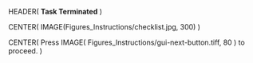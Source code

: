 HEADER( __Task Terminated__ )

CENTER( IMAGE(Figures_Instructions/checklist.jpg, 300) )
 
CENTER( Press IMAGE( Figures_Instructions/gui-next-button.tiff, 80 ) to proceed. )
